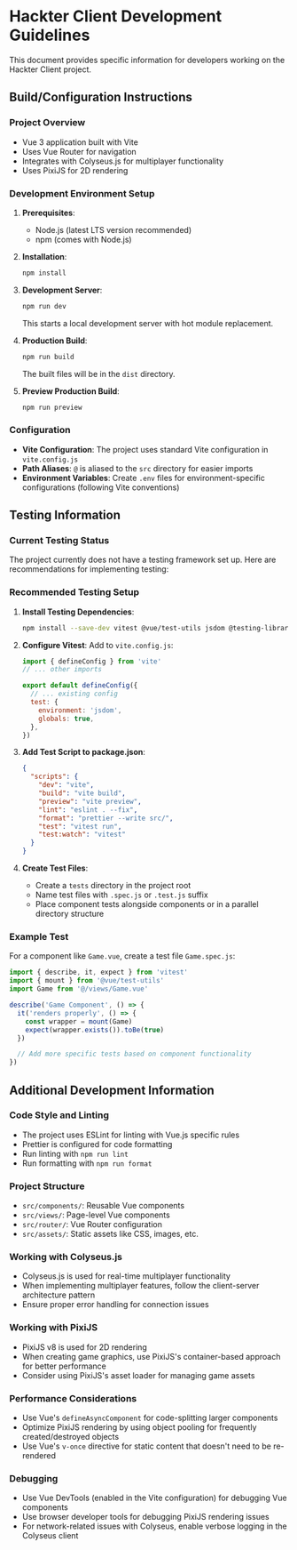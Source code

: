 # Hackter Client Development Guidelines

This document provides specific information for developers working on the Hackter Client project.

## Build/Configuration Instructions

### Project Overview
- Vue 3 application built with Vite
- Uses Vue Router for navigation
- Integrates with Colyseus.js for multiplayer functionality
- Uses PixiJS for 2D rendering

### Development Environment Setup

1. **Prerequisites**:
   - Node.js (latest LTS version recommended)
   - npm (comes with Node.js)

2. **Installation**:
   ```sh
   npm install
   ```

3. **Development Server**:
   ```sh
   npm run dev
   ```
   This starts a local development server with hot module replacement.

4. **Production Build**:
   ```sh
   npm run build
   ```
   The built files will be in the `dist` directory.

5. **Preview Production Build**:
   ```sh
   npm run preview
   ```

### Configuration

- **Vite Configuration**: The project uses standard Vite configuration in `vite.config.js`
- **Path Aliases**: `@` is aliased to the `src` directory for easier imports
- **Environment Variables**: Create `.env` files for environment-specific configurations (following Vite conventions)

## Testing Information

### Current Testing Status

The project currently does not have a testing framework set up. Here are recommendations for implementing testing:

### Recommended Testing Setup

1. **Install Testing Dependencies**:
   ```sh
   npm install --save-dev vitest @vue/test-utils jsdom @testing-library/vue
   ```

2. **Configure Vitest**:
   Add to `vite.config.js`:
   ```js
   import { defineConfig } from 'vite'
   // ... other imports

   export default defineConfig({
     // ... existing config
     test: {
       environment: 'jsdom',
       globals: true,
     },
   })
   ```

3. **Add Test Script to package.json**:
   ```json
   {
     "scripts": {
       "dev": "vite",
       "build": "vite build",
       "preview": "vite preview",
       "lint": "eslint . --fix",
       "format": "prettier --write src/",
       "test": "vitest run",
       "test:watch": "vitest"
     }
   }
   ```

4. **Create Test Files**:
   - Create a `tests` directory in the project root
   - Name test files with `.spec.js` or `.test.js` suffix
   - Place component tests alongside components or in a parallel directory structure

### Example Test

For a component like `Game.vue`, create a test file `Game.spec.js`:

```js
import { describe, it, expect } from 'vitest'
import { mount } from '@vue/test-utils'
import Game from '@/views/Game.vue'

describe('Game Component', () => {
  it('renders properly', () => {
    const wrapper = mount(Game)
    expect(wrapper.exists()).toBe(true)
  })

  // Add more specific tests based on component functionality
})
```

## Additional Development Information

### Code Style and Linting

- The project uses ESLint for linting with Vue.js specific rules
- Prettier is configured for code formatting
- Run linting with `npm run lint`
- Run formatting with `npm run format`

### Project Structure

- `src/components/`: Reusable Vue components
- `src/views/`: Page-level Vue components
- `src/router/`: Vue Router configuration
- `src/assets/`: Static assets like CSS, images, etc.

### Working with Colyseus.js

- Colyseus.js is used for real-time multiplayer functionality
- When implementing multiplayer features, follow the client-server architecture pattern
- Ensure proper error handling for connection issues

### Working with PixiJS

- PixiJS v8 is used for 2D rendering
- When creating game graphics, use PixiJS's container-based approach for better performance
- Consider using PixiJS's asset loader for managing game assets

### Performance Considerations

- Use Vue's `defineAsyncComponent` for code-splitting larger components
- Optimize PixiJS rendering by using object pooling for frequently created/destroyed objects
- Use Vue's `v-once` directive for static content that doesn't need to be re-rendered

### Debugging

- Use Vue DevTools (enabled in the Vite configuration) for debugging Vue components
- Use browser developer tools for debugging PixiJS rendering issues
- For network-related issues with Colyseus, enable verbose logging in the Colyseus client
